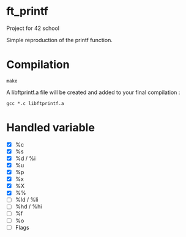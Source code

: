 # ft_printf
Project for 42 school

Simple reproduction of the printf function.

# Compilation

```
make
```

A libftprintf.a file will be created and added to your final compilation :

```
gcc *.c libftprintf.a
```

# Handled variable
- [x] %c
- [x] %s
- [x] %d / %i
- [x] %u 
- [x] %p
- [x] %x
- [x] %X
- [x] %%
- [ ] %ld / %li
- [ ] %hd / %hi
- [ ] %f
- [ ] %o
- [ ] Flags
